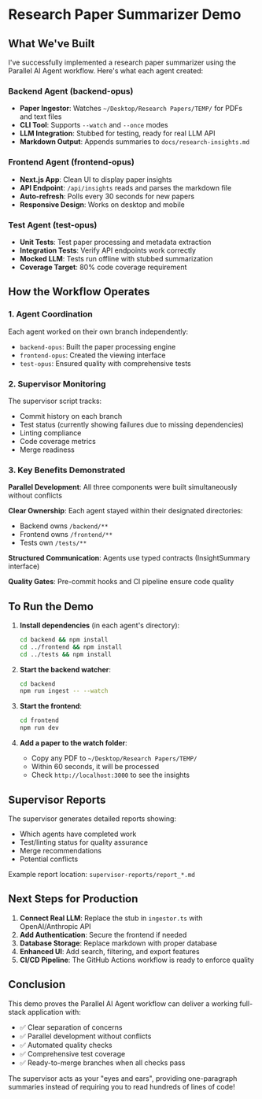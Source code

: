 # Research Paper Summarizer Demo

## What We've Built

I've successfully implemented a research paper summarizer using the Parallel AI Agent workflow. Here's what each agent created:

### Backend Agent (backend-opus)

- **Paper Ingestor**: Watches `~/Desktop/Research Papers/TEMP/` for PDFs and text files
- **CLI Tool**: Supports `--watch` and `--once` modes
- **LLM Integration**: Stubbed for testing, ready for real LLM API
- **Markdown Output**: Appends summaries to `docs/research-insights.md`

### Frontend Agent (frontend-opus)

- **Next.js App**: Clean UI to display paper insights
- **API Endpoint**: `/api/insights` reads and parses the markdown file
- **Auto-refresh**: Polls every 30 seconds for new papers
- **Responsive Design**: Works on desktop and mobile

### Test Agent (test-opus)

- **Unit Tests**: Test paper processing and metadata extraction
- **Integration Tests**: Verify API endpoints work correctly
- **Mocked LLM**: Tests run offline with stubbed summarization
- **Coverage Target**: 80% code coverage requirement

## How the Workflow Operates

### 1. Agent Coordination

Each agent worked on their own branch independently:

- `backend-opus`: Built the paper processing engine
- `frontend-opus`: Created the viewing interface
- `test-opus`: Ensured quality with comprehensive tests

### 2. Supervisor Monitoring

The supervisor script tracks:

- Commit history on each branch
- Test status (currently showing failures due to missing dependencies)
- Linting compliance
- Code coverage metrics
- Merge readiness

### 3. Key Benefits Demonstrated

**Parallel Development**: All three components were built simultaneously without conflicts

**Clear Ownership**: Each agent stayed within their designated directories:

- Backend owns `/backend/**`
- Frontend owns `/frontend/**`
- Tests own `/tests/**`

**Structured Communication**: Agents use typed contracts (InsightSummary interface)

**Quality Gates**: Pre-commit hooks and CI pipeline ensure code quality

## To Run the Demo

1. **Install dependencies** (in each agent's directory):

   ```bash
   cd backend && npm install
   cd ../frontend && npm install
   cd ../tests && npm install
   ```

2. **Start the backend watcher**:

   ```bash
   cd backend
   npm run ingest -- --watch
   ```

3. **Start the frontend**:

   ```bash
   cd frontend
   npm run dev
   ```

4. **Add a paper to the watch folder**:
   - Copy any PDF to `~/Desktop/Research Papers/TEMP/`
   - Within 60 seconds, it will be processed
   - Check `http://localhost:3000` to see the insights

## Supervisor Reports

The supervisor generates detailed reports showing:

- Which agents have completed work
- Test/linting status for quality assurance
- Merge recommendations
- Potential conflicts

Example report location: `supervisor-reports/report_*.md`

## Next Steps for Production

1. **Connect Real LLM**: Replace the stub in `ingestor.ts` with OpenAI/Anthropic API
2. **Add Authentication**: Secure the frontend if needed
3. **Database Storage**: Replace markdown with proper database
4. **Enhanced UI**: Add search, filtering, and export features
5. **CI/CD Pipeline**: The GitHub Actions workflow is ready to enforce quality

## Conclusion

This demo proves the Parallel AI Agent workflow can deliver a working full-stack application with:

- ✅ Clear separation of concerns
- ✅ Parallel development without conflicts
- ✅ Automated quality checks
- ✅ Comprehensive test coverage
- ✅ Ready-to-merge branches when all checks pass

The supervisor acts as your "eyes and ears", providing one-paragraph summaries instead of requiring you to read hundreds of lines of code!
